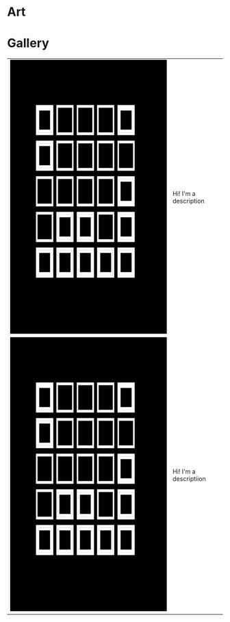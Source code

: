 # Art



# Gallery
<table style="width:100%">
  <tr>
    <td> <img src="https://github.com/milioe/Art/blob/main/Files/Images/01.png" alt="foto" width = 640px height = 640px> </td>
    <td> Hi! I'm a description  </td>
  </tr>
  <tr>
    <td> <img src="https://github.com/milioe/Art/blob/main/Files/Images/01.png" alt="foto" width = 640px height = 640px> </td>
    <td> Hi! I'm a descriptiion  </td>
  </tr>
</table>
